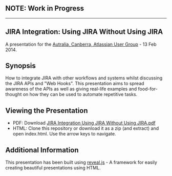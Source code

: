 ## NOTE: Work in Progress




***




## JIRA Integration: Using JIRA Without Using JIRA
A presentation for the [Autralia, Canberra, Atlassian User Group](https://aug.atlassian.com/display/AUG/Australia+-+Canberra+Atlassian+User+Group) - 13 Feb 2014.

## Synopsis
How to integrate JIRA with other workflows and systems whilst discussing the JIRA APIs and "Web Hooks". This presentation aims to spread awareness of the APIs as well as giving real-life examples and food-for-thought on how they can be used to automate repetitive tasks.

## Viewing the Presentation
- PDF: Download [JIRA Integration Using JIRA Without Using JIRA.pdf](https://github.com/mleonard87/AUGPresentation-JIRAIntegration/blob/master/JIRA_Intergration_Using_JIRA_Without_Using_JIRA.pdf)
- HTML: Clone this repository or download it as a zip (and extract) and open index.html. Use the arrow keys to navigate.

## Additional Information
This presentation has been built using [reveal.js](https://github.com/hakimel/reveal.js) - A framework for easily creating beautiful presentations using HTML.
